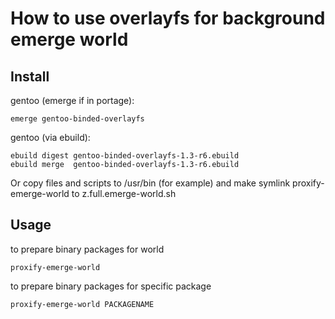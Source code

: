 # How to use overlayfs for background emerge world

## Install

gentoo (emerge if in portage):
```
emerge gentoo-binded-overlayfs
```
gentoo (via ebuild):
```
ebuild digest gentoo-binded-overlayfs-1.3-r6.ebuild
ebuild merge  gentoo-binded-overlayfs-1.3-r6.ebuild
```

Or copy files and scripts to /usr/bin (for example)
and make symlink proxify-emerge-world to z.full.emerge-world.sh

## Usage

to prepare binary packages for world
```
proxify-emerge-world
```

to prepare binary packages for specific package
```
proxify-emerge-world PACKAGENAME
```

